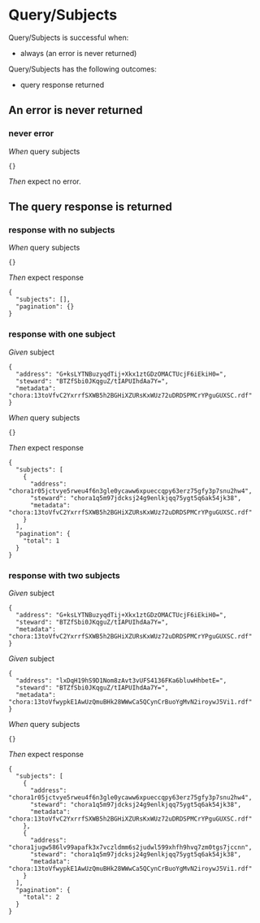 # Query/Subjects

Query/Subjects is successful when:
  - always (an error is never returned)

  Query/Subjects has the following outcomes:
  - query response returned

## An error is never returned

### never error

_When_ query subjects

```
{}
```

_Then_ expect no error.

## The query response is returned

### response with no subjects

_When_ query subjects

```
{}
```

_Then_ expect response

```
{
  "subjects": [],
  "pagination": {}
}
```

### response with one subject

_Given_ subject

```
{
  "address": "G+ksLYTNBuzyqdTij+Xkx1ztGDzOMACTUcjF6iEkiH0=",
  "steward": "BTZfSbi0JKqguZ/tIAPUIhdAa7Y=",
  "metadata": "chora:13toVfvC2YxrrfSXWB5h2BGHiXZURsKxWUz72uDRDSPMCrYPguGUXSC.rdf"
}
```

_When_ query subjects

```
{}
```

_Then_ expect response

```
{
  "subjects": [
    {
      "address": "chora1r05jctvye5rweu4f6n3gle0ycaww6xpueccqpy63erz75gfy3p7snu2hw4",
      "steward": "chora1q5m97jdcksj24g9enlkjqq75ygt5q6ak54jk38",
      "metadata": "chora:13toVfvC2YxrrfSXWB5h2BGHiXZURsKxWUz72uDRDSPMCrYPguGUXSC.rdf"
    }
  ],
  "pagination": {
    "total": 1
  }
}
```

### response with two subjects

_Given_ subject

```
{
  "address": "G+ksLYTNBuzyqdTij+Xkx1ztGDzOMACTUcjF6iEkiH0=",
  "steward": "BTZfSbi0JKqguZ/tIAPUIhdAa7Y=",
  "metadata": "chora:13toVfvC2YxrrfSXWB5h2BGHiXZURsKxWUz72uDRDSPMCrYPguGUXSC.rdf"
}
```

_Given_ subject

```
{
  "address": "lxDqH19hS9D1Nom8zAvt3vUFS4136FKa6bluwHhbetE=",
  "steward": "BTZfSbi0JKqguZ/tIAPUIhdAa7Y=",
  "metadata": "chora:13toVfwypkE1AwUzQmuBHk28WWwCa5QCynCrBuoYgMvN2iroywJ5Vi1.rdf"
}
```

_When_ query subjects

```
{}
```

_Then_ expect response

```
{
  "subjects": [
    {
      "address": "chora1r05jctvye5rweu4f6n3gle0ycaww6xpueccqpy63erz75gfy3p7snu2hw4",
      "steward": "chora1q5m97jdcksj24g9enlkjqq75ygt5q6ak54jk38",
      "metadata": "chora:13toVfvC2YxrrfSXWB5h2BGHiXZURsKxWUz72uDRDSPMCrYPguGUXSC.rdf"
    },
    {
      "address": "chora1jugw586lv99apafk3x7vczldmm6s2judwl599xhfh9hvq7zm0tgs7jccnn",
      "steward": "chora1q5m97jdcksj24g9enlkjqq75ygt5q6ak54jk38",
      "metadata": "chora:13toVfwypkE1AwUzQmuBHk28WWwCa5QCynCrBuoYgMvN2iroywJ5Vi1.rdf"
    }
  ],
  "pagination": {
    "total": 2
  }
}
```
